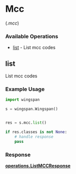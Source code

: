 # Mcc
(*.mcc*)

### Available Operations

* [list](#list) - List mcc codes

## list

List mcc codes

### Example Usage

```python
import wingspan

s = wingspan.Wingspan()


res = s.mcc.list()

if res.classes is not None:
    # handle response
    pass
```


### Response

**[operations.ListMCCResponse](../../models/operations/listmccresponse.md)**

